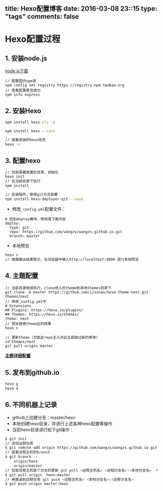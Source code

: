 title: Hexo配置博客
date: 2016-03-08 23::15
type: "tags"
comments: false
---

# Hexo配置过程
## 1. 安装node.js
[node.js下载][1]
```
// 配置国内npm源
npm config set registry https://registry.npm.taobao.org
// 查看配置是否成功
npm info express
```

## 2. 安装Hexo
```cmd
npm install hexo-cli -g

npm install hexo --save

// 查看安装的hexo信息
hexo -v
```

## 3. 配置hexo
```sh
// 找到需要放置的目录，初始化
hexo init
// 在当前目录下执行
npm install

// 安装插件，使用git方式部署
npm install hexo-deployer-git --save
```
* 修改`_config.yml`配置文件：
```file
# 找到deploy模块，修改成下面内容
deploy:
  type: git
  repo: https://github.com/wangzs/wangzs.github.io.git
  branch: master
```

* 本地预览
```sh
hexo s
// 根据输出结果提示，在浏览器中输入http://localhost:4000 进行本地预览
```

## 4. 主题配置
```
// 当前目录继续执行，clone他人的theme到本地themes目录下
git clone -b master https://github.com/iissnan/hexo-theme-next.git themes/next
// 修改_config.yml中
# Extensions
## Plugins: https://hexo.io/plugins/
## Themes: https://hexo.io/themes/
theme: next
// 预览替换theme后的效果
hexo s

// 更新theme（可能此repo主人对此主题做过新的修改）
cd themes/next
git pull origin master 
```
**[主题详细配置][2]**

## 5. 发布到github.io
```sh
hexo g
hexo d
```

## 6. 不同机器上记录
* github上创建分支：master/hexo
* 本地创建hexo目录，并进行上述各种hexo配置等操作
* 当前hexo目录进行如下git操作：
```sh
$ git init
// 添加远程仓库
$ git remote add origin https://github.com/wangzs/wangzs.github.io.git
// 查看远程主机的branch
$ git branch -r
    origin/hexo
    origin/master
// 拉取远程主机某个分支的更新 git pull <远程主机名> <远程分支名>:<本地分支名>  #远程hexo分支与本地的master分支合并
$ git pull origin  hexo:master
// 再推送到远程仓库 git push <远程主机名> <本地分支名>:<远程分支名>
$ git push origin master:hexo
```







[1]:http://nodejs.org/
[2]:http://theme-next.iissnan.com/theme-settings.html
